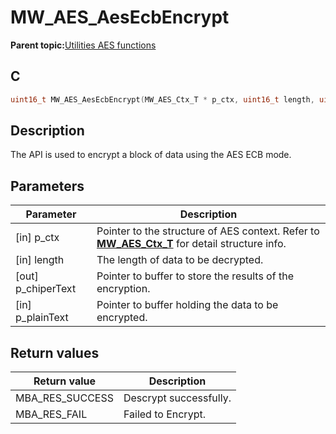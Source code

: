 # MW\_AES\_AesEcbEncrypt

**Parent topic:**[Utilities AES functions](GUID-7B7D0D59-AB7F-4C52-9D59-C189767883E0.md)

## C

```c
uint16_t MW_AES_AesEcbEncrypt(MW_AES_Ctx_T * p_ctx, uint16_t length, uint8_t *p_chiperText, uint8_t *p_plainText);
```

## Description

The API is used to encrypt a block of data using the AES ECB mode.

## Parameters

|Parameter|Description|
|---------|-----------|
|\[in\] p\_ctx|Pointer to the structure of AES context. Refer to **[MW\_AES\_Ctx\_T](GUID-09C92594-E0A7-4C40-9850-F08D64E6BD52.md)** for detail structure info.|
|\[in\] length|The length of data to be decrypted.|
|\[out\] p\_chiperText|Pointer to buffer to store the results of the encryption.|
|\[in\] p\_plainText|Pointer to buffer holding the data to be encrypted.|

## Return values

|Return value|Description|
|------------|-----------|
|MBA\_RES\_SUCCESS|Descrypt successfully.|
|MBA\_RES\_FAIL|Failed to Encrypt.|

